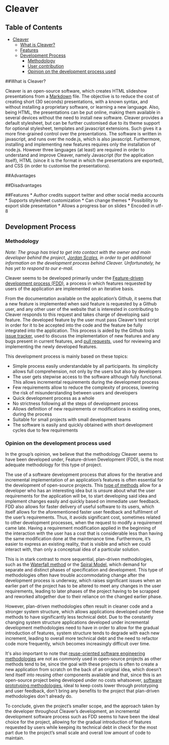 # Cleaver

## Table of Contents
* [Cleaver](#cleaver)
    * [What is Cleaver?](#intro)
    * [Features](#features)
    * [Development Process](#development)
        * [Methodology](#methodology)
        * [User contribution](#user_contribution)
        * [Opinion on the development process used](#opinion)

<div id='intro'/>
##What is Cleaver?

Cleaver is an open-source software, which creates HTML slideshow presentations from a [Markdown](https://en.wikipedia.org/wiki/Markdown) file. The objective is to reduce the cost of creating short (30 seconds) presentations, with a known syntax, and without installing a proprietary software, or learning a new language. Also, being HTML, the presentations can be put online, making them available in several devices without the need to install new software. Cleaver provides a default stylesheet, but can be further customised due to its theme support for optional stylesheet, templates and javascript extensions. Such gives it a more fine-grained control over the presentations.
The software is written in javascript, and runs over the node.js, which is also javascript. Furthermore, installing and implementing new features requires only the installation of node.js. However three languages (at least) are required in order to understand and improve Cleaver, namely Javascript (for the application itself), HTML (since it is the format in which the presentations are exported), and CSS (in order to customise the presentations).


##Advantages 

##Disadvantages

<div id='features'/>
##Features
* Author credits support twitter and other social media accounts
* Supports stylesheet customization
* Can change themes
* Possibility to export slide presentation
* Allows a progress bar on slides
* Encoded in utf-8

<div id='development'/>

## Development Process

### Methodology

*Note: The group has tried to get into contact with the owner and main developer behind the project, [Jordan Scales](https://github.com/jdan), in order to get additional information on the development process behind Cleaver. Unfortunately, he has yet to respond to our e-mail.*

Cleaver seems to be developed primarily under the [Feature-driven development process (FDD)](https://en.wikipedia.org/wiki/Feature-driven_development), a process in which features requested by users of the application are implemented on an iterative basis. 

From the documentation available on the application’s Github, it seems that a new feature is implemented when said feature is requested by a Github user, and any other user of the website that is interested in contributing to Cleaver responds to this request and takes charge of developing said feature. The developed feature by the user must pass Cleaver’s test script in order for it to be accepted into the code and the feature be fully integrated into the application. This process is aided by the Github tools [issue tracker](https://github.com/jdan/cleaver/issues), used to discuss the implementation of new features and any bugs present in current features, and [pull requests](https://github.com/jdan/cleaver/pulls), used for reviewing and implementing the newly developed features.

This development process is mainly based on these topics:
* Simple process easily understandable by all participants. Its simplicity allows full comprehension, not only by the users but also by developers
* The user gets stepwise access to the software although fully functional. This allows incremental requirements during the development process
* Few requirements allow to reduce the complexity of process, lowering the risk of misunderstanding between users and developers
* Quick development process as a whole
* No strictness following all the steps of development process
* Allows definition of new requirements or modifications in existing ones, during the process
* Suitable for small projects with small development teams
* The software is easily and quickly obtained with short development cycles due to few requirements
<div id='opinion'/>

### Opinion on the development process used

In the group’s opinion, we believe that the methodology Cleaver seems to have been developed under, Feature-driven Development (FDD), is the most adequate methodology for this type of project.

The use of a software development process that allows for the iterative and incremental implementation of an application’s features is often essential for the development of open-source projects. This [type of methods](https://en.wikipedia.org/wiki/Iterative_and_incremental_development) allow for a developer who has an interesting idea but is unsure about what the user requirements for the application will be, to start developing said idea and implement changes easily and quickly based on immediate user feedback. FDD also allows for faster delivery of useful software to its users, which itself allows for the aforementioned faster user feedback and fulfilment of  the user’s requirements. Thus, it avoids significant cost, sometimes related to other development processes, when the request to modify a requirement came late. Having a requirement modification applied in the beginning of the interaction with the user has a cost that is considerable less than having the same modification done at the maintenance time. Furthermore, it’s easier to express an existing reality, that is visible and which we could interact with, than only a conceptual idea of a particular solution.

This is in stark contrast to more sequential, plan-driven methodologies, such as the [Waterfall method](https://en.wikipedia.org/wiki/Waterfall_model) or the [Spiral Model](https://en.wikipedia.org/wiki/Spiral_model), which demand for separate and distinct phases of specification and development. This type of methodologies often have trouble accommodating change after the development process is underway, which raises significant issues when an earlier part of the project has to be altered to meet any changes in the user requirements, leading to later phases of the project having to be scrapped and reworked altogether due to their reliance on the changed earlier phase. 

However, plan-driven methodologies often result in cleaner code and a stronger system structure, which allows applications developed under these methods to have significantly less technical debt. Due to the constantly changing system structure applications developed under incremental development methodologies need to have in order to allow for the gradual introduction of features, system structure tends to degrade with each new increment, leading to overall more technical debt and the need to refactor code more frequently, which becomes increasingly difficult over time.

It's also important to note that [reuse-oriented software engineering methodologies](http://searchsoftwarequality.techtarget.com/definition/reuse-oriented-model) are not as commonly used in open-source projects as other methods tend to be, since the goal with these projects is often to create a new application from scratch on the back of an original idea, which doesn’t lend itself into reusing other components available and that, since this is an open-source project being developed under no costs whatsoever, [software prototyping methodologies](https://en.wikipedia.org/wiki/Software_prototyping), ideal to keep costs lower through prototyping and user feedback, don't bring any benefits to the project that plan-driven methodologies don't already do.

To conclude, given the project’s smaller scope, and the approach taken by the developer throughout Cleaver’s development, an incremental development software process such as FDD seems to have been the ideal choice for the project, allowing for the gradual introduction of features requested by users while keeping its technical debt in check for the most part due to the project’s small scale and overall low amount of code to maintain.
